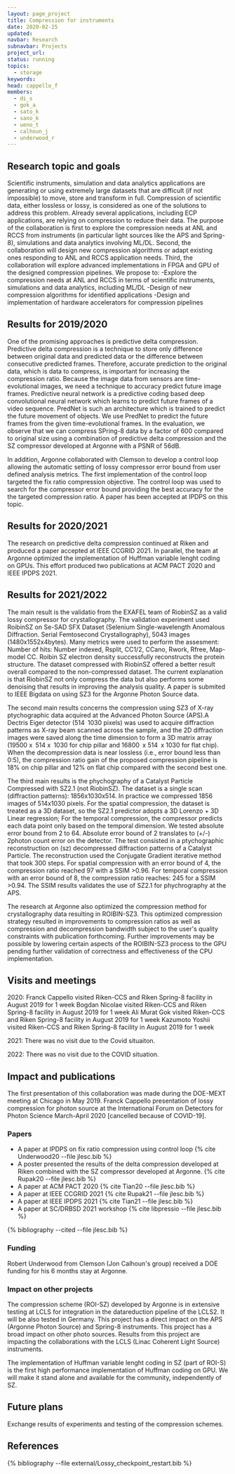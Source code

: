 ```yaml
---
layout: page_project
title: Compression for instruments
date: 2020-02-25
updated:
navbar: Research
subnavbar: Projects
project_url:
status: running
topics:  
  - storage
keywords:
head: cappello_f
members:
  - di_s
  - gok_a
  - sato_k
  - sano_k
  - ueno_t
  - calhoun_j
  - underwood_r
---
```


## Research topic and goals

Scientific instruments, simulation and data analytics applications are generating or using extremely large datasets that are difficult (if not impossible) to move, store and transform in full. Compression of scientific data, either lossless or lossy, is considered as one of the solutions to address this problem. Already several applications, including ECP applications, are relying on compression to reduce their data. The purpose of the collaboration is first to explore the compression needs at ANL and RCCS from instruments (in particular light sources like the APS and Spring-8), simulations and data analytics involving ML/DL. Second, the collaboration will design new compression algorithms or adapt existing ones responding to ANL and RCCS application needs. Third, the collaboration will explore advanced implementations in FPGA and GPU of the designed compression pipelines.
We propose to:
-Explore the compression needs at ANL and RCCS in terms of scientific instruments, simulations and data analytics, including ML/DL
-Design of new compression algorithms for identified applications
-Design and implementation of hardware accelerators for compression pipelines


## Results for 2019/2020

One of the promising approaches is predictive delta compression. Predictive delta compression is a technique to store only difference between original data and predicted data or the difference between consecutive predicted frames. Therefore, accurate prediction to the original data, which is data to compress, is important for increasing the compression ratio. Because the image data from sensors are time-evolutional images, we need a technique to accuracy predict future image frames. Predictive neural network is a predictive coding based deep convolutional neural network which learns to predict future frames of a video sequence. PredNet is such an architecture which is trained to predict the future movement of objects. We use PredNet to predict the future frames from the given time-evolutional frames. In the evaluation, we observe that we can compress SPring-8 data by a factor of 600 compared to original size using a combination of predictive delta compression and the SZ compressor developed at Argonne with a PSNR of 56dB.

In addition, Argonne collaborated with Clemson to develop a control loop allowing the automatic setting of lossy compressor error bound from user defined analysis metrics. The first implementation of the control loop targeted the fix ratio compression objective. The control loop was used to search for the compressor error bound providing  the best accuracy for the the targeted compression ratio. A paper has been accepted at IPDPS on this topic.

## Results for 2020/2021
The research on predictive delta compression continued at Riken and produced a paper accepted at IEEE CCGRID 2021. In parallel, the team at Argonne optimized the implementation of Huffman variable lenght coding on GPUs. This effort produced two publications at ACM PACT 2020 and IEEE IPDPS 2021. 

## Results for 2021/2022
The main result is the validatio from the EXAFEL team of RiobinSZ as a valid lossy compressor for crystallography. The validation experiment used RoibinSZ on Se-SAD SFX Dataset (Selenium Single-wavelength Anomalous Diffraction. Serial Femtosecond Crystallography), 5043 images (1480x1552x4bytes). Many metrics were used to perform the assesment: Number of hits: Number indexed, Rsplit, CC1/2, CCano, Rwork, Rfree, Map-model CC. Roibin SZ electron density successfully reconstructs the protein structure. The dataset compressed with RiobinSZ offered a better result overall compared to the non-compressed dataset. The current explanation is that RiobinSZ not only compress the data but also performs some denoising that results in improving the analysis quality. A paper is submited to IEEE Bigdata on using SZ3 for the Argonne Photon Source data. 

The second main results concerns the compression using SZ3 of X-ray ptychographic data acquired at the Advanced Photon Source (APS).A Dectris Eiger detector (514 1030 pixels) was used to acquire diffraction patterns as X-ray beam scanned across the sample, and the 2D diffraction images were saved along the time dimension to form a 3D matrix array (19500 x 514 x 1030 for chip pillar and 16800 x 514 x 1030 for flat chip). When the decompression data is near lossless (i.e.,
error bound less than 0:5), the compression ratio gain of the proposed compression pipeline is 18% on chip pillar and 12% on flat chip compared with the second best one.

The third main results is the phychography of a Catalyst Particle Compressed with SZ2.1 (not RiobinSZ). The dataset is a single scan (diffraction patterns): 1856x1030x514. In practice we compressed 1856 images of 514x1030 pixels. For the spatial compression, the dataset is treated as a 3D dataset, so the SZ2.1 predictor adopts a 3D Lorenzo + 3D Linear regression; For the temporal compression, the compressor predicts each data point only based on the temporal dimension. We tested absolute error bound from 2 to 64.  Absolute error bound of 2 translates to (+/-) 2photon count error on the detector. The test consisted in a ptychographic reconstruction on (sz) decompressed diffraction patterns of a Catalyst Particle. The reconstruction used the Conjugate Gradient iterative method that took 300 steps. For spatial compression with an error bound of 4, the compression ratio reached 97 with a SSIM >0.96. For temporal compression with an error bound of 8, the compression ratio reaches: 245 for a SSIM >0.94. The SSIM results validates the use of SZ2.1 for phychrography at the APS.

The research at Argonne also optimized the compression method for crystallography data resulting in ROIBIN-SZ3. This optimized compression strategy resulted in improvements to compression ratios as well as compression and decompression bandwidth subject to the user's quality constraints with publication forthcoming.
Further improvements may be possible by lowering certain aspects of the ROIBIN-SZ3 process to the GPU pending further validation of correctness and effectiveness of the CPU implementation.

## Visits and meetings

2020:
Franck Cappello visited Riken-CCS and Riken Spring-8 facility in August 2019 for 1 week
Bogdan Nicolae visited Riken-CCS and Riken Spring-8 facility in August 2019 for 1 week
Ali Murat Gok visited Riken-CCS and Riken Spring-8 facility in August 2019 for 1 week
Kazumoto Yoshii visited Riken-CCS and Riken Spring-8 facility in August 2019 for 1 week

2021:
There was no visit due to the Covid situaiton.

2022: 
There was no visit due to the COVID situation.

## Impact and publications

The first presentation of this collaboration was made during the DOE-MEXT meeting at Chicago in May 2019.
Franck Cappello presentation of lossy compression for photon source at the International Forum on Detectors for Photon Science March-April 2020 [cancelled because of COVID-19].


### Papers

* A paper at IPDPS on fix ratio compression using control loop {% cite Underwood20 --file jlesc.bib %}
* A poster presented the results of the delta compression developed at Riken combined with the SZ compressor developed at Argonne. {% cite Rupak20 --file jlesc.bib %}
* A paper at ACM PACT 2020 {% cite Tian20 --file jlesc.bib %}
* A paper at IEEE CCGRID 2021 {% cite Rupak21 --file jlesc.bib %}
* A paper at IEEE IPDPS 2021 {% cite Tian21 --file jlesc.bib %}
* A paper at SC/DRBSD 2021 workshop {% cite libpressio --file jlesc.bib %}

{% bibliography --cited --file jlesc.bib %}

### Funding

Robert Underwood from Clemson (Jon Calhoun's group) received a DOE funding for his 6 months stay at Argonne.

### Impact on other projects

The compression scheme (ROI-SZ) developed by Argonne is in extensive testing at LCLS for integration in the datareduction pipeline of the LCLS2. It will be also tested in Germany.
This project has a direct impact on the APS (Argonne Photon Source) and Spring-8 instruments.
This project has a broad impact on other photo sources. Results from this project are impacting the collaborations with the LCLS (Linac Coherent Light Source) instruments.

The implementation of Huffman variable lenght coding in SZ (part of ROI-S) is the first high performance implementation of Huffman coding on GPU. We will make it stand alone and available for the community, independently of SZ.

## Future plans

Exchange results of experiments and testing of the compression schemes.

## References
{% bibliography --file external/Lossy_checkpoint_restart.bib %}
